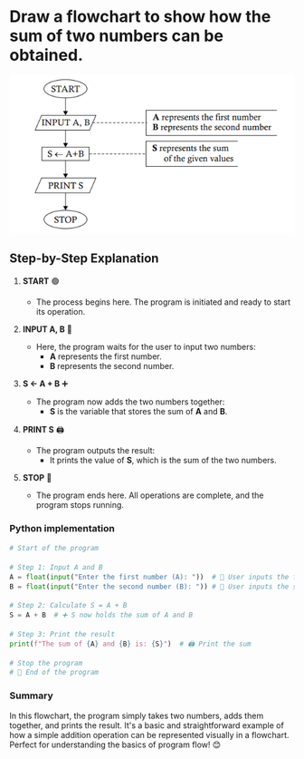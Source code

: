 # Draw a flowchart to show how the sum of two numbers can be obtained.
<p align="center">
<img src="./images/problem1.1.PNG">
</p>

## Step-by-Step Explanation

1. **START** 🟢
   - The process begins here. The program is initiated and ready to start its operation.

2. **INPUT A, B** 📝
   - Here, the program waits for the user to input two numbers:
     - **A** represents the first number.
     - **B** represents the second number.

3. **S ← A + B** ➕
   - The program now adds the two numbers together:
     - **S** is the variable that stores the sum of **A** and **B**.

4. **PRINT S** 🖨️
   - The program outputs the result:
     - It prints the value of **S**, which is the sum of the two numbers.

5. **STOP** 🔴
   - The program ends here. All operations are complete, and the program stops running.

### Python implementation
```python
# Start of the program

# Step 1: Input A and B
A = float(input("Enter the first number (A): "))  # 📝 User inputs the first number
B = float(input("Enter the second number (B): ")) # 📝 User inputs the second number

# Step 2: Calculate S = A + B
S = A + B  # ➕ S now holds the sum of A and B

# Step 3: Print the result
print(f"The sum of {A} and {B} is: {S}")  # 🖨️ Print the sum

# Stop the program
# 🔴 End of the program
```

### Summary
In this flowchart, the program simply takes two numbers, adds them together, and prints the result. It's a basic and straightforward example of how a simple addition operation can be represented visually in a flowchart. Perfect for understanding the basics of program flow! 😊